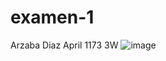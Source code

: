 # examen-1
Arzaba Diaz April 1173 3W
![image](https://github.com/user-attachments/assets/cbf95f57-0026-45a8-9714-392008fb5634)
